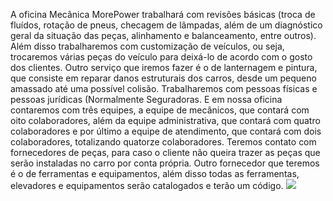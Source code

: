A oficina Mecânica MorePower trabalhará com revisões básicas (troca de fluídos, rotação
de pneus, checagem de lâmpadas, além de um diagnóstico geral da situação das peças, 
alinhamento e balanceamento, entre outros). Além disso trabalharemos com 
customização de veículos, ou seja, trocaremos várias peças do veículo para deixá-lo de 
acordo com o gosto dos clientes. Outro serviço que iremos fazer é o de lanternagem e 
pintura, que consiste em reparar danos estruturais dos carros, desde um pequeno 
amassado até uma possível colisão.
 Trabalharemos com pessoas físicas e pessoas jurídicas (Normalmente Seguradoras. E em 
nossa oficina contaremos com três equipes, a equipe de mecânicos, que contará com oito 
colaboradores, além da equipe administrativa, que contará com quatro colaboradores e 
por último a equipe de atendimento, que contará com dois colaboradores, totalizando 
quatorze colaboradores. 
Teremos contato com fornecedores de peças, para caso o cliente não queira trazer as 
peças que serão instaladas no carro por conta própria. Outro fornecedor que teremos é o 
de ferramentas e equipamentos, além disso todas as ferramentas, elevadores e 
equipamentos serão catalogados e terão um código.
 ![](https://www.rede47.com.br/wp-content/uploads/2019/06/foto-interna-rua-da-paz-panoramica-b-1-1024x464.jpg)
